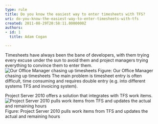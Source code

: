 ```yaml
---
type: rule
title: Do you know the easiest way to enter timesheets with TFS?
uri: do-you-know-the-easiest-way-to-enter-timesheets-with-tfs
created: 2011-08-29T20:58:11.0000000Z
authors:
- id: 1
  title: Adam Cogan

---
```


 Timesheets have always been the bane of developers, with them trying every excuse under the sun to avoid them and project managers trying everything to convince them to enter them. ![Our Office Manager chasing up timesheets](/Management/RulesToBetterProjectManagement/PublishingImages/chase-up-timesheets.jpg) Figure: Our Office Manager chasing up timesheets 
The main problem is timesheet entry is often difficult, time consuming and requires double entry (e.g. into different systems TFS and invoicing system).

Project Server 2010 offers a solution that integrates with TFS work items.
![Project Server 2010 pulls work items from TFS and updates the actual and remaining hours](/Management/RulesToBetterProjectManagement/PublishingImages/tfs-timesheets.jpg) Figure: Project Server 2010 pulls work items from TFS and updates the actual and remaining hours

